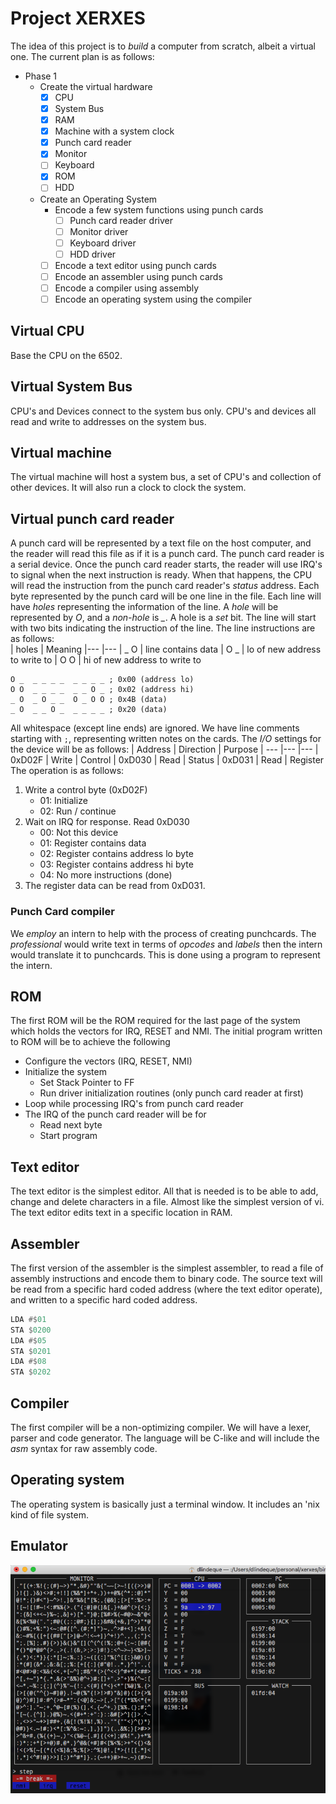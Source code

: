 # Project XERXES
The idea of this project is to <i>build</i> a computer from scratch, albeit a virtual one. The current plan is as follows:
* Phase 1
  * Create the virtual hardware
    * [x] CPU
    * [x] System Bus
    * [x] RAM
    * [x] Machine with a system clock
    * [x] Punch card reader
    * [x] Monitor
    * [ ] Keyboard
    * [x] ROM
    * [ ] HDD
  * Create an Operating System
    * Encode a few system functions using punch cards
      * [ ] Punch card reader driver
      * [ ] Monitor driver
      * [ ] Keyboard driver
      * [ ] HDD driver
    * [ ] Encode a text editor using punch cards
    * [ ] Encode an assembler using punch cards
    * [ ] Encode a compiler using assembly
    * [ ] Encode an operating system using the compiler

## Virtual CPU
Base the CPU on the 6502.

## Virtual System Bus
CPU's and Devices connect to the system bus only. CPU's and devices all read and write to addresses on the system bus.

## Virtual machine
The virtual machine will host a system bus, a set of CPU's and collection of other devices. It will also run a clock to clock the system.

## Virtual punch card reader
A punch card will be represented by a text file on the host computer, and the reader will read this file as if it is a punch card. The punch card reader is a serial device. Once the punch card reader starts, the reader will use IRQ's to signal when the next instruction is ready. When that
happens, the CPU will read the instruction from the punch card reader's <i>status</i> address. Each byte represented by the punch card will be one line in the file. Each line will have <i>holes</i> representing the information of the line. A <i>hole</i> will be represented by <i>O</i>, and a <i>non-hole</i> is <i>_</i>. A hole is a <i>set</i> bit. The line will start with two bits indicating the instruction of the line. The line instructions are as follows:  
| holes | Meaning
|--- |---
| _ O | line contains data
| O _ | lo of new address to write to
| O O | hi of new address to write to
````
O _  _ _ _ _  _ _ _ _ ; 0x00 (address lo)
O O  _ _ _ _  _ _ O _ ; 0x02 (address hi)
_ O  _ O _ _  O _ O O ; 0x4B (data)
_ O  _ _ O _  _ _ _ _ ; 0x20 (data)
````
All whitespace (except line ends) are ignored. We have line comments starting with ```;```, representing written notes on the cards. The <i>I/O</i> settings for the device will be as follows:
| Address | Direction | Purpose
| --- |--- |---
| 0xD02F | Write | Control
| 0xD030 | Read | Status
| 0xD031 | Read | Register
The operation is as follows:
1. Write a control byte (0xD02F)
   * 01: Initialize
   * 02: Run / continue
2. Wait on IRQ for response. Read 0xD030
   * 00: Not this device
   * 01: Register contains data
   * 02: Register contains address lo byte
   * 03: Register contains address hi byte
   * 04: No more instructions (done)
3. The register data can be read from 0xD031.
### Punch Card compiler
We <i>employ</i> an intern to help with the process of creating punchcards. The <i>professional</i> would write text in terms of <i>opcodes</i> and <i>labels</i> then the intern would translate it to punchcards. This is done using a program to represent the intern.
## ROM
The first ROM will be the ROM required for the last page of the system which holds
the vectors for IRQ, RESET and NMI. The initial program written to ROM will be
to achieve the following
* Configure the vectors (IRQ, RESET, NMI)
* Initialize the system
  * Set Stack Pointer to FF
  * Run driver initialization routines (only punch card reader at first)
* Loop while processing IRQ's from punch card reader
* The IRQ of the punch card reader will be for
  * Read next byte
  * Start program

## Text editor
The text editor is the simplest editor. All that is needed is to be able to add, change and delete characters in a file. Almost like the simplest version of vi. The text editor edits text in a specific location in RAM.

## Assembler
The first version of the assembler is the simplest assembler, to read a file of assembly instructions and encode them to binary code. The source text will be read from a specific hard coded address (where the text editor operate), and written to a specific hard coded address.
````asm
LDA #$01
STA $0200
LDA #$05
STA $0201
LDA #$08
STA $0202
````

## Compiler
The first compiler will be a non-optimizing compiler. We will have a lexer, parser and code generator. The language will be C-like and will include the <i>asm</i> syntax for raw assembly code.

## Operating system
The operating system is basically just a terminal window. It includes an 'nix kind of file system.

## Emulator
![Screenshot](emulator.png)
